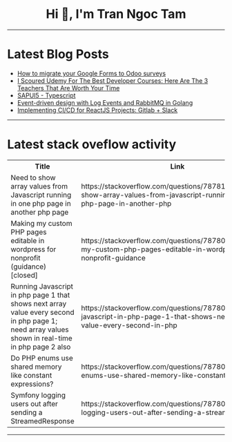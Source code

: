 <h1 align="center">Hi 👋, I'm Tran Ngoc Tam</h1>

---

# Latest Blog Posts 
<!-- BLOG-POST-LIST:START -->
- [How to migrate your Google Forms to Odoo surveys](https://dev.to/m1k3lm/how-to-migrate-your-google-forms-to-odoo-surveys-m56)
- [I Scoured Udemy For The Best Developer Courses: Here Are The 3 Teachers That Are Worth Your Time](https://dev.to/jeffbuildstech/i-scoured-udemy-for-the-best-developer-courses-here-are-the-3-teachers-that-are-worth-your-time-5hb2)
- [SAPUI5 - Typescript](https://dev.to/kiranuknow/sapui5-typescript-4no6)
- [Event-driven design with Log Events and RabbitMQ in Golang](https://dev.to/ujjavala/event-driven-design-with-log-events-and-rabbitmq-in-golang-3j38)
- [Implementing CI/CD for ReactJS Projects: Gitlab + Slack](https://dev.to/cuongnp/implementing-cicd-for-reactjs-projects-gitlab-slack-1p8k)
<!-- BLOG-POST-LIST:END -->

---

# Latest stack oveflow activity
<table>
  <tr><th>Title</th><th>Link</th></tr>
  <!-- STACKOVERFLOW:START --><tr><td>Need to show array values from Javascript running in one php page in another php page</td><td>https://stackoverflow.com/questions/78781240/need-to-show-array-values-from-javascript-running-in-one-php-page-in-another-php</td></tr><tr><td>Making my custom PHP pages editable in wordpress for nonprofit &lpar;guidance&rpar; [closed]</td><td>https://stackoverflow.com/questions/78780908/making-my-custom-php-pages-editable-in-wordpress-for-nonprofit-guidance</td></tr><tr><td>Running Javascript in php page 1 that shows next array value every second in php page 1; need array values shown in real-time in php page 2 also</td><td>https://stackoverflow.com/questions/78780897/running-javascript-in-php-page-1-that-shows-next-array-value-every-second-in-php</td></tr><tr><td>Do PHP enums use shared memory like constant expressions?</td><td>https://stackoverflow.com/questions/78780879/do-php-enums-use-shared-memory-like-constant-expressions</td></tr><tr><td>Symfony logging users out after sending a StreamedResponse</td><td>https://stackoverflow.com/questions/78780780/symfony-logging-users-out-after-sending-a-streamedresponse</td></tr><!-- STACKOVERFLOW:END -->
</table>

---



